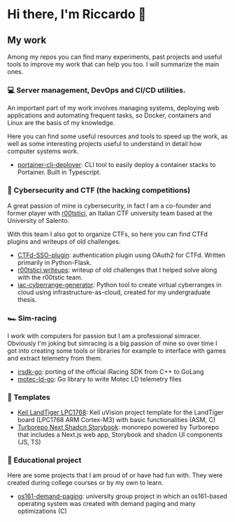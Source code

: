 # Hi there, I'm Riccardo 👋

## My work

Among my repos you can find many experiments, past projects and useful tools to improve my work that can help you too. I will summarize the main ones.

### 💻 Server management, DevOps and CI/CD utilities.

An important part of my work involves managing systems, deploying web applications and automating frequent tasks, so Docker, containers and Linux are the basis of my knowledge.

Here you can find some useful resources and tools to speed up the work, as well as some interesting projects useful to understand in detail how computer systems work.

- [portainer-cli-deployer](https://github.com/riccardotornesello/portainer-cli-deployer): CLI tool to easily deploy a container stacks to Portainer. Built in Typescript.

### 🚩 Cybersecurity and CTF (the hacking competitions)

A great passion of mine is cybersecurity, in fact I am a co-founder and former player with [r00tstici](https://github.com/r00tstici), an Italian CTF university team based at the University of Salento.

With this team I also got to organize CTFs, so here you can find CTFd plugins and writeups of old challenges.

- [CTFd-SSO-plugin](https://github.com/riccardotornesello/CTFd-SSO-plugin): authentication plugin using OAuth2 for CTFd. Written primarily in Python-Flask.
- [r00tstici writeups](https://github.com/r00tstici/writeups): writeup of old challenges that I helped solve along with the r00tstic team.
- [iac-cyberrange-generator](https://github.com/riccardotornesello/iac-cyberrange-generator): Python tool to create virtual cyberranges in cloud using infrastructure-as-cloud, created for my undergraduate thesis.

### 🏎️ Sim-racing

I work with computers for passion but I am a professional simracer. Obviously I'm joking but simracing is a big passion of mine so over time I got into creating some tools or libraries for example to interface with games and extract telemetry from them.

- [irsdk-go](https://github.com/riccardotornesello/irsdk-go): porting of the official iRacing SDK from C++ to GoLang
- [motec-ld-go](https://github.com/riccardotornesello/motec-ld-go): Go library to write Motec LD telemetry files

### 🧩 Templates

- [Keil LandTiger LPC1768](https://github.com/riccardotornesello/Template-Keil-LandTiger-LPC1768): Keil uVision project template for the LandTiger board (LPC1768 ARM Cortex-M3) with basic functionalities (ASM, C)
- [Turborepo Next Shadcn Storybook](https://github.com/riccardotornesello/template-turborepo-next-shadcn-storybook): monorepo powered by Turborepo that includes a Next.js web app, Storybook and shadcn UI components (JS, TS)

### 🏫 Educational project

Here are some projects that I am proud of or have had fun with. They were created during college courses or by my own to learn.

- [os161-demand-paging](https://github.com/riccardotornesello/os161-demand-paging): university group project in which an os161-based operating system was created with demand paging and many optimizations (C)

